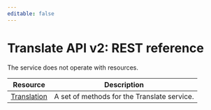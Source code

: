 ```yaml
---
editable: false
---
```


# Translate API v2: REST reference
The service does not operate with resources.

Resource | Description
--- | ---
[Translation](Translation/index.md) | A set of methods for the Translate service.